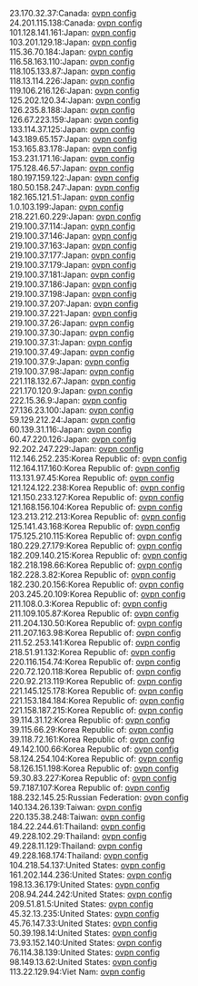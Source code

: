 23.170.32.37:Canada: [ovpn config](vpn/23_170_32_37.ovpn)  
24.201.115.138:Canada: [ovpn config](vpn/24_201_115_138.ovpn)  
101.128.141.161:Japan: [ovpn config](vpn/101_128_141_161.ovpn)  
103.201.129.18:Japan: [ovpn config](vpn/103_201_129_18.ovpn)  
115.36.70.184:Japan: [ovpn config](vpn/115_36_70_184.ovpn)  
116.58.163.110:Japan: [ovpn config](vpn/116_58_163_110.ovpn)  
118.105.133.87:Japan: [ovpn config](vpn/118_105_133_87.ovpn)  
118.13.114.226:Japan: [ovpn config](vpn/118_13_114_226.ovpn)  
119.106.216.126:Japan: [ovpn config](vpn/119_106_216_126.ovpn)  
125.202.120.34:Japan: [ovpn config](vpn/125_202_120_34.ovpn)  
126.235.8.188:Japan: [ovpn config](vpn/126_235_8_188.ovpn)  
126.67.223.159:Japan: [ovpn config](vpn/126_67_223_159.ovpn)  
133.114.37.125:Japan: [ovpn config](vpn/133_114_37_125.ovpn)  
143.189.65.157:Japan: [ovpn config](vpn/143_189_65_157.ovpn)  
153.165.83.178:Japan: [ovpn config](vpn/153_165_83_178.ovpn)  
153.231.171.16:Japan: [ovpn config](vpn/153_231_171_16.ovpn)  
175.128.46.57:Japan: [ovpn config](vpn/175_128_46_57.ovpn)  
180.197.159.122:Japan: [ovpn config](vpn/180_197_159_122.ovpn)  
180.50.158.247:Japan: [ovpn config](vpn/180_50_158_247.ovpn)  
182.165.121.51:Japan: [ovpn config](vpn/182_165_121_51.ovpn)  
1.0.103.199:Japan: [ovpn config](vpn/1_0_103_199.ovpn)  
218.221.60.229:Japan: [ovpn config](vpn/218_221_60_229.ovpn)  
219.100.37.114:Japan: [ovpn config](vpn/219_100_37_114.ovpn)  
219.100.37.146:Japan: [ovpn config](vpn/219_100_37_146.ovpn)  
219.100.37.163:Japan: [ovpn config](vpn/219_100_37_163.ovpn)  
219.100.37.177:Japan: [ovpn config](vpn/219_100_37_177.ovpn)  
219.100.37.179:Japan: [ovpn config](vpn/219_100_37_179.ovpn)  
219.100.37.181:Japan: [ovpn config](vpn/219_100_37_181.ovpn)  
219.100.37.186:Japan: [ovpn config](vpn/219_100_37_186.ovpn)  
219.100.37.198:Japan: [ovpn config](vpn/219_100_37_198.ovpn)  
219.100.37.207:Japan: [ovpn config](vpn/219_100_37_207.ovpn)  
219.100.37.221:Japan: [ovpn config](vpn/219_100_37_221.ovpn)  
219.100.37.26:Japan: [ovpn config](vpn/219_100_37_26.ovpn)  
219.100.37.30:Japan: [ovpn config](vpn/219_100_37_30.ovpn)  
219.100.37.31:Japan: [ovpn config](vpn/219_100_37_31.ovpn)  
219.100.37.49:Japan: [ovpn config](vpn/219_100_37_49.ovpn)  
219.100.37.9:Japan: [ovpn config](vpn/219_100_37_9.ovpn)  
219.100.37.98:Japan: [ovpn config](vpn/219_100_37_98.ovpn)  
221.118.132.67:Japan: [ovpn config](vpn/221_118_132_67.ovpn)  
221.170.120.9:Japan: [ovpn config](vpn/221_170_120_9.ovpn)  
222.15.36.9:Japan: [ovpn config](vpn/222_15_36_9.ovpn)  
27.136.23.100:Japan: [ovpn config](vpn/27_136_23_100.ovpn)  
59.129.212.24:Japan: [ovpn config](vpn/59_129_212_24.ovpn)  
60.139.31.116:Japan: [ovpn config](vpn/60_139_31_116.ovpn)  
60.47.220.126:Japan: [ovpn config](vpn/60_47_220_126.ovpn)  
92.202.247.229:Japan: [ovpn config](vpn/92_202_247_229.ovpn)  
112.146.252.235:Korea Republic of: [ovpn config](vpn/112_146_252_235.ovpn)  
112.164.117.160:Korea Republic of: [ovpn config](vpn/112_164_117_160.ovpn)  
113.131.97.45:Korea Republic of: [ovpn config](vpn/113_131_97_45.ovpn)  
121.124.122.238:Korea Republic of: [ovpn config](vpn/121_124_122_238.ovpn)  
121.150.233.127:Korea Republic of: [ovpn config](vpn/121_150_233_127.ovpn)  
121.168.156.104:Korea Republic of: [ovpn config](vpn/121_168_156_104.ovpn)  
123.213.212.213:Korea Republic of: [ovpn config](vpn/123_213_212_213.ovpn)  
125.141.43.168:Korea Republic of: [ovpn config](vpn/125_141_43_168.ovpn)  
175.125.210.115:Korea Republic of: [ovpn config](vpn/175_125_210_115.ovpn)  
180.229.27.179:Korea Republic of: [ovpn config](vpn/180_229_27_179.ovpn)  
182.209.140.215:Korea Republic of: [ovpn config](vpn/182_209_140_215.ovpn)  
182.218.198.66:Korea Republic of: [ovpn config](vpn/182_218_198_66.ovpn)  
182.228.3.82:Korea Republic of: [ovpn config](vpn/182_228_3_82.ovpn)  
182.230.20.156:Korea Republic of: [ovpn config](vpn/182_230_20_156.ovpn)  
203.245.20.109:Korea Republic of: [ovpn config](vpn/203_245_20_109.ovpn)  
211.108.0.3:Korea Republic of: [ovpn config](vpn/211_108_0_3.ovpn)  
211.109.105.87:Korea Republic of: [ovpn config](vpn/211_109_105_87.ovpn)  
211.204.130.50:Korea Republic of: [ovpn config](vpn/211_204_130_50.ovpn)  
211.207.163.98:Korea Republic of: [ovpn config](vpn/211_207_163_98.ovpn)  
211.52.253.141:Korea Republic of: [ovpn config](vpn/211_52_253_141.ovpn)  
218.51.91.132:Korea Republic of: [ovpn config](vpn/218_51_91_132.ovpn)  
220.116.154.74:Korea Republic of: [ovpn config](vpn/220_116_154_74.ovpn)  
220.72.120.118:Korea Republic of: [ovpn config](vpn/220_72_120_118.ovpn)  
220.92.213.119:Korea Republic of: [ovpn config](vpn/220_92_213_119.ovpn)  
221.145.125.178:Korea Republic of: [ovpn config](vpn/221_145_125_178.ovpn)  
221.153.184.184:Korea Republic of: [ovpn config](vpn/221_153_184_184.ovpn)  
221.158.187.215:Korea Republic of: [ovpn config](vpn/221_158_187_215.ovpn)  
39.114.31.12:Korea Republic of: [ovpn config](vpn/39_114_31_12.ovpn)  
39.115.66.29:Korea Republic of: [ovpn config](vpn/39_115_66_29.ovpn)  
39.118.72.161:Korea Republic of: [ovpn config](vpn/39_118_72_161.ovpn)  
49.142.100.66:Korea Republic of: [ovpn config](vpn/49_142_100_66.ovpn)  
58.124.254.104:Korea Republic of: [ovpn config](vpn/58_124_254_104.ovpn)  
58.126.151.198:Korea Republic of: [ovpn config](vpn/58_126_151_198.ovpn)  
59.30.83.227:Korea Republic of: [ovpn config](vpn/59_30_83_227.ovpn)  
59.7.187.107:Korea Republic of: [ovpn config](vpn/59_7_187_107.ovpn)  
188.232.145.25:Russian Federation: [ovpn config](vpn/188_232_145_25.ovpn)  
140.134.26.139:Taiwan: [ovpn config](vpn/140_134_26_139.ovpn)  
220.135.38.248:Taiwan: [ovpn config](vpn/220_135_38_248.ovpn)  
184.22.244.61:Thailand: [ovpn config](vpn/184_22_244_61.ovpn)  
49.228.102.29:Thailand: [ovpn config](vpn/49_228_102_29.ovpn)  
49.228.11.129:Thailand: [ovpn config](vpn/49_228_11_129.ovpn)  
49.228.168.174:Thailand: [ovpn config](vpn/49_228_168_174.ovpn)  
104.218.54.137:United States: [ovpn config](vpn/104_218_54_137.ovpn)  
161.202.144.236:United States: [ovpn config](vpn/161_202_144_236.ovpn)  
198.13.36.179:United States: [ovpn config](vpn/198_13_36_179.ovpn)  
208.94.244.242:United States: [ovpn config](vpn/208_94_244_242.ovpn)  
209.51.81.5:United States: [ovpn config](vpn/209_51_81_5.ovpn)  
45.32.13.235:United States: [ovpn config](vpn/45_32_13_235.ovpn)  
45.76.147.33:United States: [ovpn config](vpn/45_76_147_33.ovpn)  
50.39.198.14:United States: [ovpn config](vpn/50_39_198_14.ovpn)  
73.93.152.140:United States: [ovpn config](vpn/73_93_152_140.ovpn)  
76.114.38.139:United States: [ovpn config](vpn/76_114_38_139.ovpn)  
98.149.13.62:United States: [ovpn config](vpn/98_149_13_62.ovpn)  
113.22.129.94:Viet Nam: [ovpn config](vpn/113_22_129_94.ovpn)  
